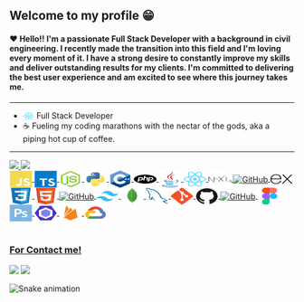 ## Welcome to my profile 😁

#### ❤ Hello!! I'm a passionate Full Stack Developer with a background in civil engineering. I recently made the transition into this field and I'm loving every moment of it. I have a strong desire to constantly improve my skills and deliver outstanding results for my clients. I'm committed to delivering the best user experience and am excited to see where this journey takes me.
---

- <img align="center" alt="React" height="15" width="20" src="https://raw.githubusercontent.com/devicons/devicon/master/icons/react/react-original.svg"> Full Stack Developer
- ☕ Fueling my coding marathons with the nectar of the gods, aka a piping hot cup of coffee.
---

<div style="display: flex;">
   <a href="https://github.com/HyagoSF">
   <img height="180em" src="https://github-readme-stats-sigma-five.vercel.app/api?username=HyagoSF&show_icons=true&theme=tokyonight&include_all_commits=true&count_private=true"/>
   <img height="180em" src="https://github-readme-stats-sigma-five.vercel.app/api/top-langs/?username=HyagoSF&layout=compact&langs_count=6&theme=tokyonight"/>
</div>
	   
<div style="display: inline_block"><be>
	
<img align="center" alt="Js" height="30" width="40" src="https://raw.githubusercontent.com/devicons/devicon/master/icons/javascript/javascript-plain.svg">
<img align="center" alt="TypeScript" height="30" width="40" src="https://raw.githubusercontent.com/devicons/devicon/master/icons/typescript/typescript-original.svg">
<img align="center" alt="Node" height="30" width="40" src="https://raw.githubusercontent.com/devicons/devicon/master/icons/nodejs/nodejs-original.svg">
<img align="center" alt="Python" height="30" width="40" src="https://raw.githubusercontent.com/devicons/devicon/master/icons/python/python-original.svg">
<img align="center" alt="GitHub" height="30" width="40" src="https://github.com/devicons/devicon/blob/v2.15.1/icons/cplusplus/cplusplus-original.svg" />
<img align="center" alt="GitHub" height="30" width="40" src="https://github.com/devicons/devicon/blob/v2.15.1/icons/php/php-plain.svg" />
<img align="center" alt="GitHub" height="30" width="40" src="https://github.com/devicons/devicon/blob/v2.15.1/icons/java/java-original.svg" />

<img align="center" alt="React" height="30" width="40" src="https://raw.githubusercontent.com/devicons/devicon/master/icons/react/react-original.svg">
<img align="center" alt="GitHub" height="30" width="40" src="https://github.com/devicons/devicon/blob/v2.15.1/icons/nextjs/nextjs-original-wordmark.svg" />
<img align="center" alt="GitHub" height="30" width="40" src="https://cdn.jsdelivr.net/gh/devicons/devicon/icons/redux/redux-original.svg" />
<img align="center" alt="GitHub" height="30" width="40" src="https://github.com/devicons/devicon/blob/v2.15.1/icons/express/express-original.svg" />

<img align="center" alt="CSS" height="30" width="40" src="https://raw.githubusercontent.com/devicons/devicon/master/icons/css3/css3-original.svg">
<img align="center" alt="HTML" height="30" width="40" src="https://raw.githubusercontent.com/devicons/devicon/master/icons/html5/html5-original.svg">
<img align="center" alt="GitHub" height="30" width="40" src="https://cdn.jsdelivr.net/gh/devicons/devicon/icons/bootstrap/bootstrap-original.svg" />
<img align="center" alt="GitHub" height="30" width="40" src="https://github.com/devicons/devicon/blob/v2.15.1/icons/tailwindcss/tailwindcss-plain.svg" />

<img align="center" alt="MongoDB" height="30" width="40" src="https://raw.githubusercontent.com/devicons/devicon/master/icons/mongodb/mongodb-original.svg">
<img align="center" alt="MySQL" height="30" width="40" src="https://raw.githubusercontent.com/devicons/devicon/master/icons/mysql/mysql-original.svg">


<img align="center" alt="Git" height="30" width="40" src="https://raw.githubusercontent.com/devicons/devicon/master/icons/git/git-original.svg">
<img align="center" alt="GitHub" height="30" width="40" src="https://github.com/devicons/devicon/blob/v2.15.1/icons/github/github-original.svg" />
<img align="center" alt="GitHub" height="30" width="40" src="https://cdn.jsdelivr.net/gh/devicons/devicon/icons/npm/npm-original-wordmark.svg" />
<img align="center" alt="GitHub" height="30" width="40" src="https://github.com/devicons/devicon/blob/v2.15.1/icons/figma/figma-original.svg" />
<img align="center" alt="GitHub" height="30" width="40" src="https://github.com/devicons/devicon/blob/v2.15.1/icons/photoshop/photoshop-plain.svg" />
<img align="center" alt="GitHub" height="30" width="40" src="https://github.com/devicons/devicon/blob/v2.15.1/icons/eslint/eslint-original.svg" />
<img align="center" alt="GitHub" height="30" width="40" src="https://github.com/devicons/devicon/blob/v2.15.1/icons/firebase/firebase-plain.svg" />


<img align="center" alt="GitHub" height="30" width="40" src="https://github.com/devicons/devicon/blob/v2.15.1/icons/googlecloud/googlecloud-original.svg" />








	


	
</div>
 
 <br>
 

### For Contact me! 
<div> 
  <a href = "mailto:hyagosilvaferreira@gmail.com"><img src="https://img.shields.io/badge/-Gmail-%23333?style=for-the-badge&logo=gmail&logoColor=white" target="_blank"></a>
  <a href="https://www.linkedin.com/in/hyago-ferreira-6a0195190" target="_blank"><img src="https://img.shields.io/badge/-LinkedIn-%230077B5?style=for-the-badge&logo=linkedin&logoColor=white" target="_blank"></a> 
 
  ![Snake animation](https://github.com/devemdobro/devemdobro/blob/output/github-contribution-grid-snake.svg)

</div>
